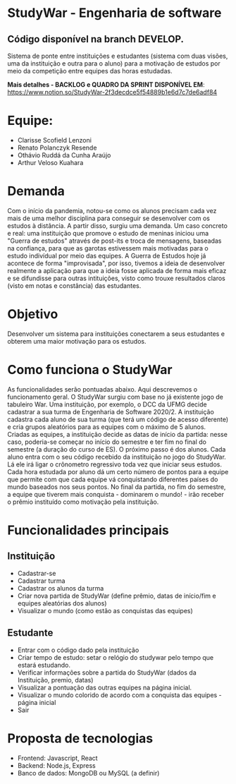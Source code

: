 # StudyWar - Engenharia de software 
## Código disponível na branch DEVELOP. 
Sistema de ponte entre instituições e estudantes (sistema com duas visões, uma da instituição e outra para o aluno) para a motivação de estudos por meio da competição entre equipes das horas estudadas. 

**Mais detalhes - BACKLOG e QUADRO DA SPRINT DISPONÍVEL EM**: https://www.notion.so/StudyWar-2f3decdce5f54889b1e6d7c7de6adf84

# Equipe:
- Clarisse Scofield Lenzoni
- Renato Polanczyk Resende
- Othávio Ruddá da Cunha Araújo
- Arthur Veloso Kuahara

# Demanda
Com o início da pandemia, notou-se como os alunos precisam cada vez mais de uma melhor disciplina para conseguir se desenvolver com os estudos à distância. A partir disso, surgiu uma demanda. Um caso concreto e real: uma instituição que promove o estudo de meninas iniciou uma "Guerra de estudos" através de post-its e troca de mensagens, baseadas na confiança, para que as garotas estivessem mais motivadas para o estudo indivídual por meio das equipes. A Guerra de Estudos hoje já acontece de forma "improvisada", por isso, tivemos a ideia de desenvolver realmente a aplicação para que a ideia fosse aplicada de forma mais eficaz e se difundisse para outras intituições, visto como trouxe resultados claros (visto em notas e constância) das estudantes.

# Objetivo
Desenvolver um sistema para instituições conectarem a seus estudantes e obterem uma maior motivação para os estudos.

# Como funciona o StudyWar
As funcionalidades serão pontuadas abaixo. Aqui descrevemos o funcionamento geral.
O StudyWar surgiu com base no já existente jogo de tabuleiro War. Uma instituição, por exemplo, o DCC da UFMG decide cadastrar a sua turma de Engenharia de Software 2020/2. A instituição cadastra cada aluno de sua turma (que terá um código de acesso diferente) e cria grupos aleatórios para as equipes com o máximo de 5 alunos. Criadas as equipes, a instituição decide as datas de início da partida: nesse caso, poderia-se começar no início do semestre e ter fim no final do semestre (a duração do curso de ES). 
O próximo passo é dos alunos. Cada aluno entra com o seu código recebido da instituição no jogo do StudyWar. Lá ele irá ligar o crônometro regressivo toda vez que iniciar seus estudos. Cada hora estudada por aluno dá um certo número de pontos para a equipe que permite com que cada equipe vá conquistando diferentes países do mundo baseados nos seus pontos. 
No final da partida, no fim do semestre, a equipe que tiverem mais conquista - dominarem o mundo! - irão receber o prêmio instituído como motivação pela instituição.

# Funcionalidades principais
## Instituição
  - Cadastrar-se
  - Cadastrar turma
  - Cadastrar os alunos da turma
  - Criar nova partida de StudyWar (define prêmio, datas de início/fim e equipes aleatórias dos alunos)
  - Visualizar o mundo (como estão as conquistas das equipes)
  
## Estudante
  - Entrar com o código dado pela instituição 
  - Criar tempo de estudo: setar o relógio do studywar pelo tempo que estará estudando. 
  - Verificar informações sobre a partida do StudyWar (dados da Instituição, premio, datas)
  - Visualizar a pontuação das outras equipes na página inicial.
  - Visualizar o mundo colorido de acordo com a conquista das equipes - página inicial
  - Sair

# Proposta de tecnologias
  - Frontend: Javascript, React
  - Backend: Node.js, Express
  - Banco de dados: MongoDB ou MySQL (a definir)
